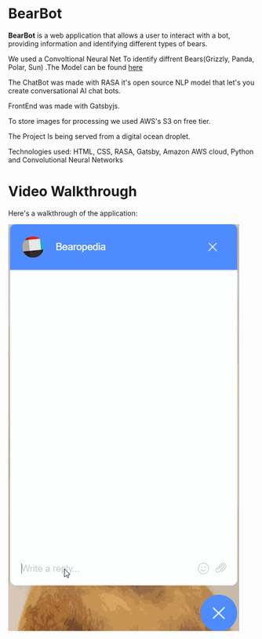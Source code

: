 # BearBot

**BearBot** is a web application that allows a user to interact with a bot, providing information and identifying different types of bears.

We used a Convoltional Neural Net To identify diffrent Bears(Grizzly, Panda, Polar, Sun) .The Model can be found [here](https://colab.research.google.com/drive/1bEDJMK19cd0RJ4m3J6FHoq6uZCYqTvZN?usp=sharing)

The ChatBot was made with RASA it's open source NLP model that let's you create conversational AI chat bots.

FrontEnd was made with Gatsbyjs.

To store images for processing we used AWS's S3 on free tier.

The Project Is being served from a digital ocean droplet.

Technologies used: HTML, CSS, RASA, Gatsby, Amazon AWS cloud, Python and Convolutional Neural Networks

# Video Walkthrough

Here's a walkthrough of the application:

<img src='https://github.com/Xxyumi-hub/BearBot/blob/master/Gif3.gif' title='Video Walkthrough' width='' alt='Gif Video Walkthrough of the application' />
